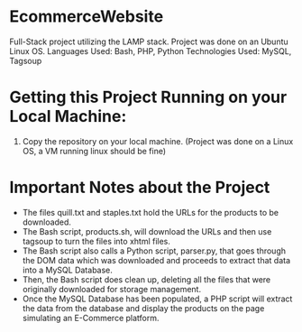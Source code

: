# EcommerceWebsite
Full-Stack project utilizing the LAMP stack.
Project was done on an Ubuntu Linux OS.
Languages Used: Bash, PHP, Python
Technologies Used: MySQL, Tagsoup

# Getting this Project Running on your Local Machine:
1. Copy the repository on your local machine. (Project was done on a Linux OS, a VM running linux should be fine)

# Important Notes about the Project
- The files quill.txt and staples.txt hold the URLs for the products to be downloaded.
- The Bash script, products.sh, will download the URLs and then use tagsoup to turn the files into xhtml files.
- The Bash script also calls a Python script, parser.py, that goes through the DOM data which was downloaded and proceeds to extract that data into a MySQL Database.
- Then, the Bash script does clean up, deleting all the files that were originally downloaded for storage management.
- Once the MySQL Database has been populated, a PHP script will extract the data from the database and display the products on the page simulating an E-Commerce platform.
